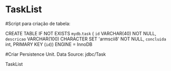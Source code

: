 # TaskList



#Script para criação de tabela:

CREATE TABLE IF NOT EXISTS `mydb`.`task` (
  `id`  VARCHAR(40) NOT NULL,
  `descricao` VARCHAR(100) CHARACTER SET 'armscii8' NOT NULL,
  `concluida` int,
  PRIMARY KEY (`id`))
ENGINE = InnoDB

#Criar Persistence Unit. Data Source: jdbc/Task

TaskList
